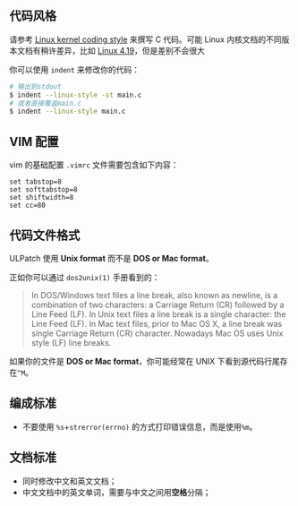 
## 代码风格

请参考 [Linux kernel coding style](https://www.kernel.org/doc/html/latest/process/coding-style.html) 来撰写 C 代码。可能 Linux 内核文档的不同版本文档有稍许差异，比如 [Linux 4.19](https://www.kernel.org/doc/html/v4.10/process/coding-style.html)，但是差别不会很大

你可以使用 `indent` 来修改你的代码：

```bash
# 输出到stdout
$ indent --linux-style -st main.c
# 或者直接覆盖main.c
$ indent --linux-style main.c
```


## VIM 配置

vim 的基础配置 `.vimrc` 文件需要包含如下内容：

```
set tabstop=8
set softtabstop=8
set shiftwidth=8
set cc=80
```


## 代码文件格式

ULPatch 使用 **Unix format** 而不是 **DOS or Mac format**。

正如你可以通过 `dos2unix(1)` 手册看到的：

> In DOS/Windows text files a line break, also known as newline, is a combination of two characters: a Carriage Return (CR) followed by a Line Feed (LF). In Unix text files a line break is a single character: the Line Feed (LF). In Mac text files, prior to Mac OS X, a line break was single Carriage Return (CR) character. Nowadays Mac OS uses Unix style (LF) line breaks.

如果你的文件是 **DOS or Mac format**，你可能经常在 UNIX 下看到源代码行尾存在`^M`。


## 编成标准

- 不要使用 `%s`+`strerror(errno)` 的方式打印错误信息，而是使用`%m`。


## 文档标准

- 同时修改中文和英文文档；
- 中文文档中的英文单词，需要与中文之间用**空格**分隔；

